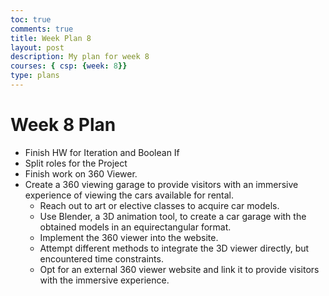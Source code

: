 ```yaml
---
toc: true
comments: true
title: Week Plan 8
layout: post
description: My plan for week 8
courses: { csp: {week: 8}}
type: plans
---
```


# Week 8 Plan
- Finish HW for Iteration and Boolean If
- Split roles for the Project
- Finish work on 360 Viewer.
- Create a 360 viewing garage to provide visitors with an immersive experience of viewing the cars available for rental.
    - Reach out to art or elective classes to acquire car models.
    - Use Blender, a 3D animation tool, to create a car garage with the obtained models in an equirectangular format.
    - Implement the 360 viewer into the website.
    - Attempt different methods to integrate the 3D viewer directly, but encountered time constraints.
    - Opt for an external 360 viewer website and link it to provide visitors with the immersive experience.

  